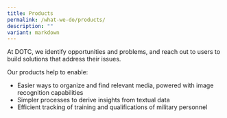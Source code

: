 ```yaml
---
title: Products
permalink: /what-we-do/products/
description: ""
variant: markdown
---
```

At DOTC, we identify opportunities and problems, and reach out to users to build solutions that address their issues. 

Our products help to enable:

- Easier ways to organize and find relevant media, powered with image recognition capabilities
- Simpler processes to derive insights from textual data
- Efficient tracking of training and qualifications of military personnel 



